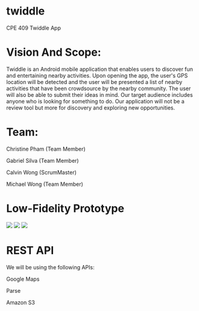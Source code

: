 # twiddle
CPE 409 Twiddle App

# Vision And Scope:

Twiddle is an Android mobile application that enables users to discover fun and entertaining nearby activities. Upon opening the app, the user's GPS location will be detected and the user will be presented a list of nearby activities that have been crowdsource by the nearby community. The user will also be able to submit their ideas in mind. Our target audience includes anyone who is looking for something to do. Our application will not be a review tool but more for discovery and exploring new opportunities.


# Team:

Christine Pham (Team Member)

Gabriel Silva (Team Member)

Calvin Wong (ScrumMaster)

Michael Wong (Team Member)

# Low-Fidelity Prototype
![](https://cpslo-csc.mybalsamiq.com/projects/treecounting/Twiddle-Browse.png?key=ac26bbbdb6ed099bbfc48ff75806c48735f53bd9)
![](https://cpslo-csc.mybalsamiq.com/mockups/2717168.png?key=ac26bbbdb6ed099bbfc48ff75806c48735f53bd9)
![](https://cpslo-csc.mybalsamiq.com/projects/treecounting/Activity-Page.png?key=ac26bbbdb6ed099bbfc48ff75806c48735f53bd9)

# REST API
We will be using the following APIs:

Google Maps

Parse

Amazon S3


